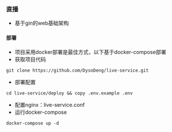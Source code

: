 ### 直播

- 基于gin的web基础架构

#### 部署

- 项目采用docker部署是最佳方式，以下基于docker-compose部署
- 获取项目代码
```
git clone https://github.com/DysoDeng/live-service.git
```
- 部署配置
```
cd live-service/deploy && copy .env.example .env
```
- 配置nginx：live-service.conf
- 运行docker-compose
```
docker-compose up -d
```
